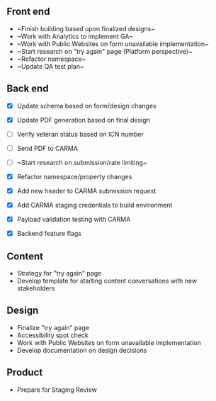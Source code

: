 ## Front end
- ~Finish building based upon finalized designs~
- ~Work with Analytics to implement GA~
- ~Work with Public Websites on form unavailable implementation~
- ~Start research on "try again" page (Platform perspective)~
- ~Refactor namespace~
- ~Update QA test plan~

## Back end
- [x] Update schema based on form/design changes
- [x] Update PDF generation based on final design
- [ ] Verify veteran status based on ICN number
- [ ] Send PDF to CARMA
- [ ] ~Start research on submission/rate limiting~
- [x] Refactor namespace/property changes
- [x] Add new header to CARMA submission request
- [x] Add CARMA staging credentials to build environment
- [x] Payload validation testing with CARMA
- [x] Backend feature flags


## Content
- Strategy for "try again" page
- Develop template for starting content conversations with new stakeholders

## Design
- Finalize "try again" page
- Accessibility spot check
- Work with Public Websites on form unavailable implementation
- Develop documentation on design decisions

## Product
- Prepare for Staging Review
